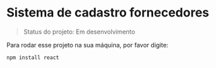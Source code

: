 <h1>Sistema de cadastro fornecedores</h1>

>Status do projeto: Em desenvolvimento

Para rodar esse projeto na sua máquina, por favor digite:
```
npm install react
```
